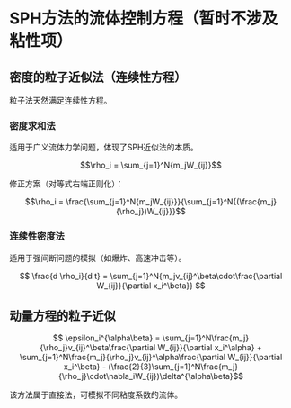 <head>
    <script src="https://cdn.mathjax.org/mathjax/latest/MathJax.js?config=TeX-AMS-MML_HTMLorMML" type="text/javascript"></script>
    <script type="text/x-mathjax-config">
        MathJax.Hub.Config({
            tex2jax: {
            skipTags: ['script', 'noscript', 'style', 'textarea', 'pre'],
            inlineMath: [['$','$']]
            }
        });
    </script>
</head>

# SPH方法的流体控制方程（暂时不涉及粘性项）

## 密度的粒子近似法（连续性方程）

粒子法天然满足连续性方程。

### 密度求和法

适用于广义流体力学问题，体现了SPH近似法的本质。

$$\rho_i = \sum_{j=1}^N{m_jW_{ij}}$$

修正方案（对等式右端正则化）：

$$\rho_i = \frac{\sum_{j=1}^N{m_jW_{ij}}}{\sum_{j=1}^N{(\frac{m_j}{\rho_j})W_{ij}}}$$

### 连续性密度法

适用于强间断问题的模拟（如爆炸、高速冲击等）。

$$ \frac{d \rho_i}{d t} = \sum_{j=1}^N{m_jv_{ij}^\beta\cdot\frac{\partial W_{ij}}{\partial x_i^\beta}} $$

## 动量方程的粒子近似

$$ \epsilon_i^{\alpha\beta} = \sum_{j=1}^N\frac{m_j}{\rho_j}v_{ij}^\beta\frac{\partial W_{ij}}{\partial x_i^\alpha} +
\sum_{j=1}^N\frac{m_j}{\rho_j}v_{ij}^\alpha\frac{\partial W_{ij}}{\partial x_i^\beta} -
(\frac{2}{3}\sum_{j=1}^N\frac{m_j}{\rho_j}\cdot\nabla_iW_{ij})\delta^{\alpha\beta}$$

该方法属于直接法，可模拟不同粘度系数的流体。

